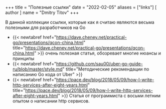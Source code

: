 +++
title = "Полезные ссылки"
date = "2022-02-05"
aliases = ["links"]
[ author ]
  name = "Dmitry Titov"
+++

В данной коллекции ссылки, которые как я считаю являются весьма полезными для разработчиков на Go

* {{< newtabref  href="https://dave.cheney.net/practical-go/presentations/qcon-china.html" title="https://dave.cheney.net/practical-go/presentations/qcon-china.html" >}} очень полезная статья, обозревает многие нюансы и принципы
* {{< newtabref  href="https://github.com/sau00/uber-go-guide-ru/blob/master/style.md" title="Методические рекомендации по написанию Go кода от Uber" >}}
* {{< newtabref  href="https://pace.dev/blog/2018/05/09/how-I-write-http-services-after-eight-years.html" title="https://pace.dev/blog/2018/05/09/how-I-write-http-services-after-eight-years.html" >}} Статья от программиста с восьми летним опытом о написании http сервисов.

